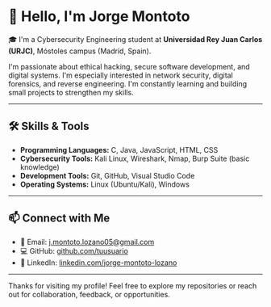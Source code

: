 # 👋 Hello, I'm Jorge Montoto

🎓 I'm a Cybersecurity Engineering student at **Universidad Rey Juan Carlos (URJC)**, Móstoles campus (Madrid, Spain).

I'm passionate about ethical hacking, secure software development, and digital systems. I'm especially interested in network security, digital forensics, and reverse engineering. I'm constantly learning and building small projects to strengthen my skills.

---

## 🛠️ Skills & Tools

- **Programming Languages:** C, Java, JavaScript, HTML, CSS  
- **Cybersecurity Tools:** Kali Linux, Wireshark, Nmap, Burp Suite (basic knowledge)  
- **Development Tools:** Git, GitHub, Visual Studio Code  
- **Operating Systems:** Linux (Ubuntu/Kali), Windows

---

## 📫 Connect with Me

- 📧 Email: [j.montoto.lozano05@gmail.com](mailto:j.montoto.lozano05@gmail.com)
- 💻 GitHub: [github.com/tuusuario](https://github.com/Montot0)
- 💼 LinkedIn: [linkedin.com/jorge-montoto-lozano](https://www.linkedin.com/in/jorge-montoto-lozano-a5017336a/)

---

Thanks for visiting my profile! Feel free to explore my repositories or reach out for collaboration, feedback, or opportunities.

